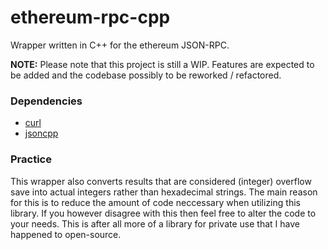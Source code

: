 # ethereum-rpc-cpp
Wrapper written in C++ for the ethereum JSON-RPC.

**NOTE:**
Please note that this project is still a WIP. Features are expected to be added and the codebase possibly to be reworked / refactored.

### Dependencies
 - [curl](https://github.com/curl/curl)
 - [jsoncpp](https://github.com/open-source-parsers/jsoncpp)

### Practice
This wrapper also converts results that are considered (integer) overflow save into actual integers rather than hexadecimal strings. The main reason for this is to reduce the amount of code neccessary when utilizing this library. If you however disagree with this then feel free to alter the code to your needs. This is after all more of a library for private use that I have happened to open-source.
